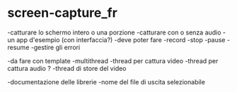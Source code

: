 # screen-capture_fr

-catturare lo schermo intero o una porzione
-catturare con o senza audio 
-un app d'esempio (con interfaccia?)
-deve poter fare 
    -record
    -stop
    -pause
    -resume
-gestire gli errori 


-da fare con template 
-multithread 
    -thread per cattura video
    -thread per cattura audio ?
    -thread di store del video

-documentazione delle librerie
-nome del file di uscita selezionabile 